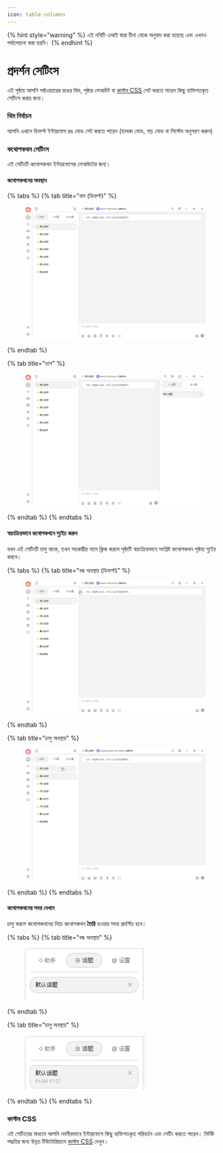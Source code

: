 ```yaml
---
icon: table-columns
---
```


{% hint style="warning" %}
এই নথিটি এআই দ্বারা চীনা থেকে অনুবাদ করা হয়েছে এবং এখনও পর্যালোচনা করা হয়নি।
{% endhint %}

# প্রদর্শন সেটিংস

এই পৃষ্ঠায় আপনি সফ্টওয়্যারের রঙের থিম, পৃষ্ঠার লেআউট বা [কাস্টম CSS](../../../personalization-settings/css.md) সেট করতে পারেন কিছু ব্যক্তিগতকৃত সেটিংস করার জন্য।

### থিম নির্বাচন

আপনি এখানে ডিফল্ট ইন্টারফেস রঙ মোড সেট করতে পারেন (হালকা মোড, গাঢ় মোড বা সিস্টেম অনুসরণ করুন)

### কথোপকথন সেটিংস

এই সেটিংটি কথোপকথন ইন্টারফেসের লেআউটের জন্য।

#### কথোপকথনের অবস্থান

{% tabs %}
{% tab title="বাম (ডিফল্ট)" %}
<figure><img src="../../../.gitbook/assets/image (10).png" alt=""><figcaption></figcaption></figure>
{% endtab %}

{% tab title="ডান" %}
<figure><img src="../../../.gitbook/assets/image (11).png" alt=""><figcaption></figcaption></figure>
{% endtab %}
{% endtabs %}

#### স্বয়ংক্রিয়ভাবে কথোপকথনে স্যুইচ করুন

যখন এই সেটিংটি চালু থাকে, তখন সহকারীর নামে ক্লিক করলে পৃষ্ঠাটি স্বয়ংক্রিয়ভাবে সংশ্লিষ্ট কথোপকথন পৃষ্ঠায় স্যুইচ করবে।

{% tabs %}
{% tab title="বন্ধ অবস্থায় (ডিফল্ট)" %}
<figure><img src="../../../.gitbook/assets/Honeycam 2025-01-04 17-35-43.gif" alt=""><figcaption></figcaption></figure>
{% endtab %}

{% tab title="চালু অবস্থায়" %}
<figure><img src="../../../.gitbook/assets/Honeycam 2025-01-04 17-38-18.gif" alt=""><figcaption></figcaption></figure>
{% endtab %}
{% endtabs %}

#### কথোপকথনের সময় দেখান

চালু করলে কথোপকথনের নিচে কথোপকথন **তৈরি** হওয়ার সময় প্রদর্শিত হবে।

{% tabs %}
{% tab title="বন্ধ অবস্থায়" %}
<figure><img src="../../../.gitbook/assets/image (14).png" alt=""><figcaption></figcaption></figure>
{% endtab %}

{% tab title="চালু অবস্থায়" %}
<figure><img src="../../../.gitbook/assets/image (12).png" alt=""><figcaption></figcaption></figure>
{% endtab %}
{% endtabs %}

### কাস্টম CSS

এই সেটিংয়ের মাধ্যমে আপনি নমনীয়ভাবে ইন্টারফেসে কিছু ব্যক্তিগতকৃত পরিবর্তন এবং সেটিং করতে পারেন। নির্দিষ্ট পদ্ধতির জন্য উন্নত টিউটোরিয়ালে [কাস্টম CSS](../../../personalization-settings/css.md) দেখুন।